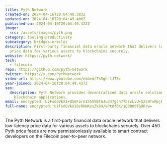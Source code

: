 ```yaml
---
title: Pyth Network
created-on: 2024-04-16T20:04:49.383Z
updated-on: 2024-04-16T20:04:49.406Z
published-on: 2024-04-16T20:04:49.422Z
image:
  src: /assets/images/pyth.png
category: tooling-productivity
subcategory: bridges-oracles
description: First-party financial data oracle network that delivers low-latency
  price data for various assets to blockchains securely.
website: https://pyth.network/
tech:
  - filecoin
repo: https://github.com/pyth-network
twitter: https://x.com/PythNetwork
video-url: https://www.youtube.com/embed/7k5gh-1JT3c
year-joined: 2024-04-16T20:04:49.437Z
seo:
  description: Pyth Network provides decentralized data oracle solutions for
    blockchain applications.
email: encrypted::U2FsdGVkX1+U56Forn155XVBt6Jud47gcn77bscLvU+S2sHTxMpjFLPENeGXCW/d
full-name: encrypted::U2FsdGVkX18vRHNKosZk8U/ePtOf6K/jQ8R09TGdRrw=
---
```


The Pyth Network is a first-party financial data oracle network that delivers low-latency price data for various assets to blockchains securely. Over 450 Pyth price feeds are now permissionlessly available to smart contract developers on the Filecoin peer-to-peer network.
